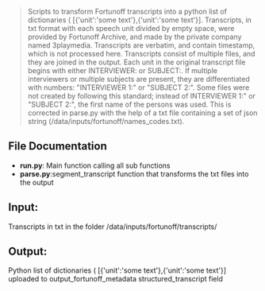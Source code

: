
> Scripts to transform Fortunoff transcripts into a python list of dictionaries ( [{'unit':'some text'},{'unit':'some text'}]. Transcripts, in txt format with each speech unit divided by empty space, were provided by Fortunoff Archive, and made by the private company named 3playmedia. Transcripts are verbatim, and contain timestamp, which is not processed here. Transcripts consist of multiple files, and they are joined in the output. Each unit in the original transcript file begins with either INTERVIEWER: or SUBJECT:. If multiple interviewers or multiple subjects are present, they are differentiated with numbers: "INTERVIEWER 1:" or "SUBJECT 2:". Some files were not created by following this standard; instead of INTERVIEWER 1:" or "SUBJECT 2:", the first name of the persons was used. This is corrected in parse.py with the help of a txt file containing a set of json string (/data/inputs/fortunoff/names_codes.txt). 
> 


## File Documentation


* **run.py**: Main function calling all sub functions
* **parse.py**:segment_transcript function that transforms the txt files into the output

## Input:
Transcripts in txt in the folder /data/inputs/fortunoff/transcripts/
## Output:
Python list of dictionaries ( [{'unit':'some text'},{'unit':'some text'}] uploaded to output_fortunoff_metadata structured_transcript field




